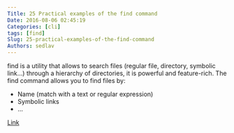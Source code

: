 ```yaml
---
Title: 25 Practical examples of the find command
Date: 2016-08-06 02:45:19
Categories: [cli]
tags: [find]
Slug: 25-practical-examples-of-the-find-command
Authors: sedlav
---
```


find is a utility that allows to search files (regular file, directory, symbolic link…) through a hierarchy of directories, it is powerful and feature-rich. The find command allows you to find files by:

* Name (match with a text or regular expression)
* Symbolic links
* ...

[Link](http://www.librebyte.net/en/gnulinux/25-practical-examples-of-the-find-command/)
